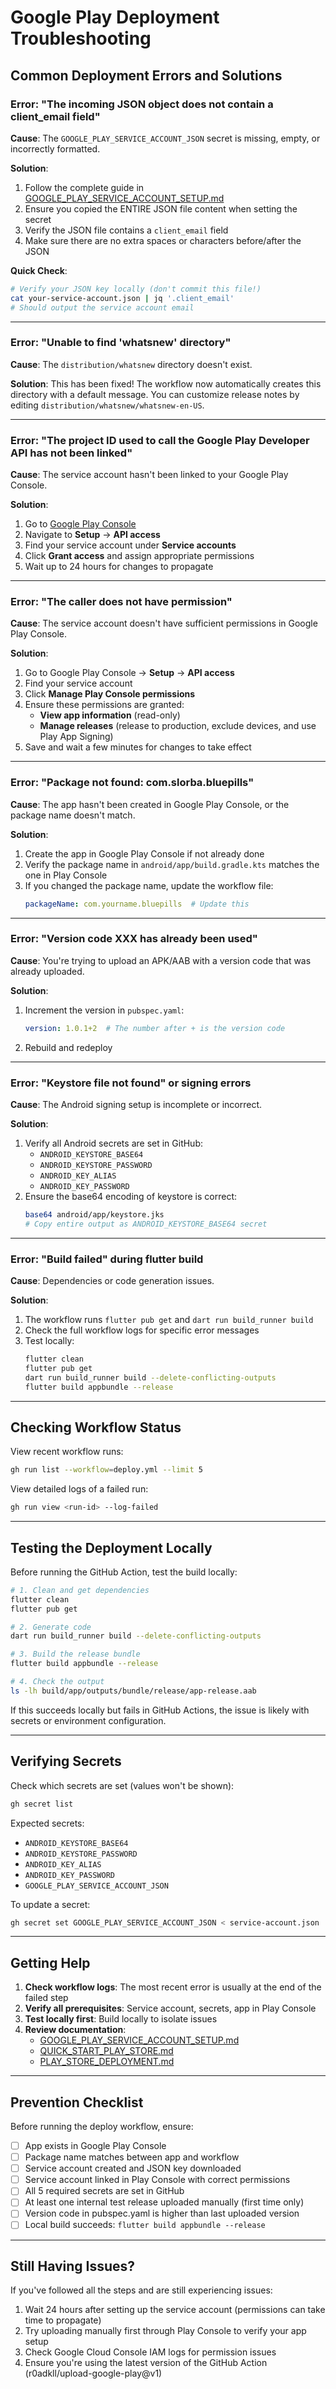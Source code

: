 # Google Play Deployment Troubleshooting

## Common Deployment Errors and Solutions

### Error: "The incoming JSON object does not contain a client_email field"

**Cause**: The `GOOGLE_PLAY_SERVICE_ACCOUNT_JSON` secret is missing, empty, or incorrectly formatted.

**Solution**:
1. Follow the complete guide in [GOOGLE_PLAY_SERVICE_ACCOUNT_SETUP.md](GOOGLE_PLAY_SERVICE_ACCOUNT_SETUP.md)
2. Ensure you copied the ENTIRE JSON file content when setting the secret
3. Verify the JSON file contains a `client_email` field
4. Make sure there are no extra spaces or characters before/after the JSON

**Quick Check**:
```bash
# Verify your JSON key locally (don't commit this file!)
cat your-service-account.json | jq '.client_email'
# Should output the service account email
```

---

### Error: "Unable to find 'whatsnew' directory"

**Cause**: The `distribution/whatsnew` directory doesn't exist.

**Solution**: This has been fixed! The workflow now automatically creates this directory with a default message. You can customize release notes by editing `distribution/whatsnew/whatsnew-en-US`.

---

### Error: "The project ID used to call the Google Play Developer API has not been linked"

**Cause**: The service account hasn't been linked to your Google Play Console.

**Solution**:
1. Go to [Google Play Console](https://play.google.com/console)
2. Navigate to **Setup** → **API access**
3. Find your service account under **Service accounts**
4. Click **Grant access** and assign appropriate permissions
5. Wait up to 24 hours for changes to propagate

---

### Error: "The caller does not have permission"

**Cause**: The service account doesn't have sufficient permissions in Google Play Console.

**Solution**:
1. Go to Google Play Console → **Setup** → **API access**
2. Find your service account
3. Click **Manage Play Console permissions**
4. Ensure these permissions are granted:
   - **View app information** (read-only)
   - **Manage releases** (release to production, exclude devices, and use Play App Signing)
5. Save and wait a few minutes for changes to take effect

---

### Error: "Package not found: com.slorba.bluepills"

**Cause**: The app hasn't been created in Google Play Console, or the package name doesn't match.

**Solution**:
1. Create the app in Google Play Console if not already done
2. Verify the package name in `android/app/build.gradle.kts` matches the one in Play Console
3. If you changed the package name, update the workflow file:
   ```yaml
   packageName: com.yourname.bluepills  # Update this
   ```

---

### Error: "Version code XXX has already been used"

**Cause**: You're trying to upload an APK/AAB with a version code that was already uploaded.

**Solution**:
1. Increment the version in `pubspec.yaml`:
   ```yaml
   version: 1.0.1+2  # The number after + is the version code
   ```
2. Rebuild and redeploy

---

### Error: "Keystore file not found" or signing errors

**Cause**: The Android signing setup is incomplete or incorrect.

**Solution**:
1. Verify all Android secrets are set in GitHub:
   - `ANDROID_KEYSTORE_BASE64`
   - `ANDROID_KEYSTORE_PASSWORD`
   - `ANDROID_KEY_ALIAS`
   - `ANDROID_KEY_PASSWORD`
2. Ensure the base64 encoding of keystore is correct:
   ```bash
   base64 android/app/keystore.jks
   # Copy entire output as ANDROID_KEYSTORE_BASE64 secret
   ```

---

### Error: "Build failed" during flutter build

**Cause**: Dependencies or code generation issues.

**Solution**:
1. The workflow runs `flutter pub get` and `dart run build_runner build`
2. Check the full workflow logs for specific error messages
3. Test locally:
   ```bash
   flutter clean
   flutter pub get
   dart run build_runner build --delete-conflicting-outputs
   flutter build appbundle --release
   ```

---

## Checking Workflow Status

View recent workflow runs:
```bash
gh run list --workflow=deploy.yml --limit 5
```

View detailed logs of a failed run:
```bash
gh run view <run-id> --log-failed
```

---

## Testing the Deployment Locally

Before running the GitHub Action, test the build locally:

```bash
# 1. Clean and get dependencies
flutter clean
flutter pub get

# 2. Generate code
dart run build_runner build --delete-conflicting-outputs

# 3. Build the release bundle
flutter build appbundle --release

# 4. Check the output
ls -lh build/app/outputs/bundle/release/app-release.aab
```

If this succeeds locally but fails in GitHub Actions, the issue is likely with secrets or environment configuration.

---

## Verifying Secrets

Check which secrets are set (values won't be shown):
```bash
gh secret list
```

Expected secrets:
- `ANDROID_KEYSTORE_BASE64`
- `ANDROID_KEYSTORE_PASSWORD`
- `ANDROID_KEY_ALIAS`
- `ANDROID_KEY_PASSWORD`
- `GOOGLE_PLAY_SERVICE_ACCOUNT_JSON`

To update a secret:
```bash
gh secret set GOOGLE_PLAY_SERVICE_ACCOUNT_JSON < service-account.json
```

---

## Getting Help

1. **Check workflow logs**: The most recent error is usually at the end of the failed step
2. **Verify all prerequisites**: Service account, secrets, app in Play Console
3. **Test locally first**: Build locally to isolate issues
4. **Review documentation**: 
   - [GOOGLE_PLAY_SERVICE_ACCOUNT_SETUP.md](GOOGLE_PLAY_SERVICE_ACCOUNT_SETUP.md)
   - [QUICK_START_PLAY_STORE.md](QUICK_START_PLAY_STORE.md)
   - [PLAY_STORE_DEPLOYMENT.md](PLAY_STORE_DEPLOYMENT.md)

---

## Prevention Checklist

Before running the deploy workflow, ensure:

- [ ] App exists in Google Play Console
- [ ] Package name matches between app and workflow
- [ ] Service account created and JSON key downloaded
- [ ] Service account linked in Play Console with correct permissions
- [ ] All 5 required secrets are set in GitHub
- [ ] At least one internal test release uploaded manually (first time only)
- [ ] Version code in pubspec.yaml is higher than last uploaded version
- [ ] Local build succeeds: `flutter build appbundle --release`

---

## Still Having Issues?

If you've followed all the steps and are still experiencing issues:

1. Wait 24 hours after setting up the service account (permissions can take time to propagate)
2. Try uploading manually first through Play Console to verify your app setup
3. Check Google Cloud Console IAM logs for permission issues
4. Ensure you're using the latest version of the GitHub Action (r0adkll/upload-google-play@v1)
